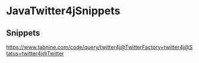 # JavaTwitter4jSnippets


## Snippets

<https://www.tabnine.com/code/query/twitter4j@TwitterFactory+twitter4j@Status+twitter4j@Twitter>

